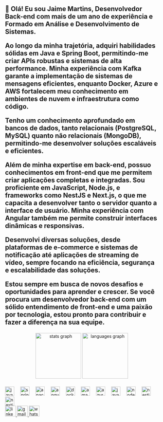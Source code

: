 <h2 align="left">👋 Olá! Eu sou Jaime Martins, Desenvolvedor Back-end com mais de um ano de experiência e Formado em Análise e Desenvolvimento de Sistemas.

Ao longo da minha trajetória, adquiri habilidades sólidas em Java e Spring Boot, permitindo-me criar APIs robustas e sistemas de alta performance. Minha experiência com Kafka garante a implementação de sistemas de mensagens eficientes, enquanto Docker, Azure e AWS fortalecem meu conhecimento em ambientes de nuvem e infraestrutura como código.

Tenho um conhecimento aprofundado em bancos de dados, tanto relacionais (PostgreSQL, MySQL) quanto não relacionais (MongoDB), permitindo-me desenvolver soluções escaláveis e eficientes.

Além de minha expertise em back-end, possuo conhecimentos em front-end que me permitem criar aplicações completas e integradas. Sou proficiente em JavaScript, Node.js, e frameworks como NestJS e Next.js, o que me capacita a desenvolver tanto o servidor quanto a interface de usuário. Minha experiência com Angular também me permite construir interfaces dinâmicas e responsivas.

Desenvolvi diversas soluções, desde plataformas de e-commerce e sistemas de notificação até aplicações de streaming de vídeo, sempre focando na eficiência, segurança e escalabilidade das soluções.

Estou sempre em busca de novos desafios e oportunidades para aprender e crescer. Se você procura um desenvolvedor back-end com um sólido entendimento de front-end e uma paixão por tecnologia, estou pronto para contribuir e fazer a diferença na sua equipe.

</h2>

###

<div align="center">
  <img src="https://github-readme-stats.vercel.app/api?username=jaimemartinsoliveira&hide_title=false&hide_rank=false&show_icons=true&include_all_commits=true&count_private=true&disable_animations=false&theme=vue-dark&locale=en&hide_border=false" height="150" alt="stats graph"  />
  <img src="https://github-readme-stats.vercel.app/api/top-langs?username=jaimemartinsoliveira&locale=pt-br&hide_title=false&layout=compact&card_width=320&langs_count=5&theme=vue-dark&hide_border=false" height="150" alt="languages graph"  />
</div>

###

<div align="left">
  <img src="https://cdn.jsdelivr.net/gh/devicons/devicon/icons/java/java-original.svg" height="30" alt="java logo"  />
  <img width="12" />
  <img src="https://cdn.simpleicons.org/spring/6DB33F" height="30" alt="spring logo"  />
  <img width="12" />
  <img src="https://skillicons.dev/icons?i=kafka" height="30" alt="apachekafka logo"  />
  <img width="12" />
  <img src="https://cdn.jsdelivr.net/gh/devicons/devicon/icons/angularjs/angularjs-original.svg" height="30" alt="angularjs logo"  />
  <img width="12" />
  <img src="https://cdn.jsdelivr.net/gh/devicons/devicon/icons/docker/docker-original.svg" height="30" alt="docker logo"  />
  <img width="12" />
  <img src="https://skillicons.dev/icons?i=aws" height="30" alt="amazonwebservices logo"  />
  <img width="12" />
  <img src="https://cdn.jsdelivr.net/gh/devicons/devicon/icons/azure/azure-original.svg" height="30" alt="azure logo"  />
  <img width="12" />
  <img src="https://cdn.jsdelivr.net/gh/devicons/devicon/icons/javascript/javascript-original.svg" height="30" alt="javascript logo"  />
  <img width="12" />
  <img src="https://cdn.jsdelivr.net/gh/devicons/devicon/icons/nodejs/nodejs-original.svg" height="30" alt="nodejs logo"  />
  <img width="12" />
  <img src="https://skillicons.dev/icons?i=nestjs" height="30" alt="nestjs logo"  />
  <img width="12" />
  <img src="https://cdn.jsdelivr.net/gh/devicons/devicon/icons/nextjs/nextjs-original.svg" height="30" alt="nextjs logo"  />
</div>

<div align="left">
  <a href="https://www.linkedin.com/in/jaime-martins-de-oliveira/" target="_blank">
    <img src="https://img.shields.io/static/v1?message=LinkedIn&logo=linkedin&label=&color=0077B5&logoColor=white&labelColor=&style=for-the-badge" height="35" alt="linkedin logo"  />
  </a>
  <a href="mailto:contato.jaimemartins@gmail.com" target="_blank">
    <img src="https://img.shields.io/static/v1?message=Gmail&logo=gmail&label=&color=D14836&logoColor=white&labelColor=&style=for-the-badge" height="35" alt="gmail logo"  />
  </a>
  <a href="https://wa.me/5548996354498" target="_blank">
    <img src="https://img.shields.io/static/v1?message=Whatsapp&logo=whatsapp&label=&color=25D366&logoColor=white&labelColor=&style=for-the-badge" height="35" alt="whatsapp logo"  />
  </a>
</div>

